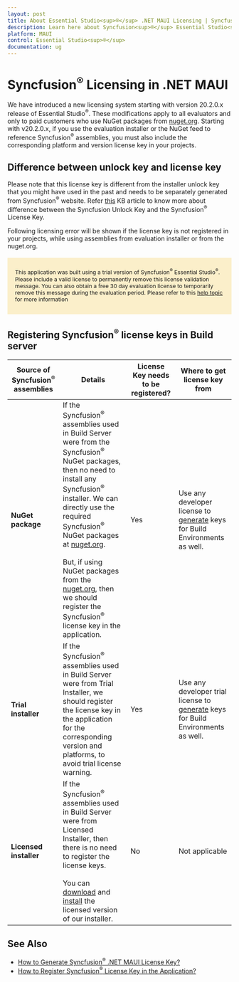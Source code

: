 ```yaml
---
layout: post
title: About Essential Studio<sup>®</sup> .NET MAUI Licensing | Syncfusion<sup>®</sup>
description: Learn here about Syncfusion<sup>®</sup> Essential Studio<sup>®</sup> .NET MAUI license key, how to generate the license key, how to register the license key, and more details.
platform: MAUI
control: Essential Studio<sup>®</sup>
documentation: ug
---
```



<style>
#license {
    font-size: .88em!important;
margin-top: 1.5em;     margin-bottom: 1.5em;
    background-color: #fbefca;
    padding: 10px 17px 14px;
}
</style>

# Syncfusion<sup>®</sup> Licensing in .NET MAUI

We have introduced a new licensing system starting with version 20.2.0.x release of Essential Studio<sup>®</sup>. These modifications apply to all evaluators and only to paid customers who use NuGet packages from [nuget.org](https://www.nuget.org/). Starting with v20.2.0.x, if you use the evaluation installer or the NuGet feed to reference Syncfusion<sup>®</sup> assemblies, you must also include the corresponding platform and version license key in your projects.

## Difference between unlock key and license key

Please note that this license key is different from the installer unlock key that you might have used in the past and needs to be separately generated from Syncfusion<sup>®</sup> website. Refer [this](https://support.syncfusion.com/kb/article/7863/difference-between-the-unlock-key-and-licensing-key) KB article to know more about difference between the Syncfusion Unlock Key and the Syncfusion<sup>®</sup> License Key.

Following licensing error will be shown if the license key is not registered in your projects, while using assemblies from evaluation installer or from the nuget.org.

<div id="license">

This application was built using a trial version of Syncfusion<sup>®</sup> Essential Studio<sup>®</sup>. Please include a valid license to permanently remove this license validation message. You can also obtain a free 30 day evaluation license to temporarily remove this message during the evaluation period. Please refer to this <a href="/maui/licensing/overview">help topic</a> for more information

</div>

## Registering Syncfusion<sup>®</sup> license keys in Build server

| Source of Syncfusion<sup>®</sup> assemblies | Details | License Key needs to be registered? | Where to get license key from |
| ------------- | ------------- | ------------- | ------------- |
| **NuGet package** | If the Syncfusion<sup>®</sup> assemblies used in Build Server were from the Syncfusion<sup>®</sup> NuGet packages, then no need to install any Syncfusion<sup>®</sup> installer. We can directly use the required Syncfusion<sup>®</sup> NuGet packages at [nuget.org](https://nuget.org/). <br><br>But, if using NuGet packages from the [nuget.org](https://www.nuget.org/packages?q=syncfusion), then we should register the Syncfusion<sup>®</sup> license key in the application.| Yes | Use any developer license to [generate](https://help.syncfusion.com/maui/licensing/how-to-generate) keys for Build Environments as well. |
| **Trial installer** | If the Syncfusion<sup>®</sup> assemblies used in Build Server were from Trial Installer, we should register the license key in the application for the corresponding version and platforms, to avoid trial license warning. | Yes | Use any developer trial license to [generate](https://help.syncfusion.com/maui/licensing/how-to-generate) keys for Build Environments as well. |
| **Licensed installer** |If the Syncfusion<sup>®</sup> assemblies used in Build Server were from Licensed Installer, then there is no need to register the license keys.<br><br>You can [download](https://help.syncfusion.com/maui/installation/web-installer/how-to-download#download-the-license-version) and [install](https://help.syncfusion.com/maui/installation/web-installer/how-to-install) the licensed version of our installer. | No | Not applicable |

## See Also

* [How to Generate Syncfusion<sup>®</sup> .NET MAUI License Key?](https://help.syncfusion.com/maui/licensing/how-to-generate)
* [How to Register Syncfusion<sup>®</sup> License Key in the Application?](https://help.syncfusion.com/maui/licensing/how-to-register-in-an-application)
